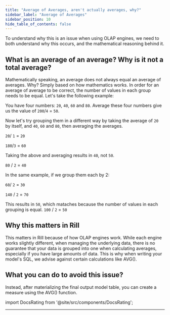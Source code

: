 ```yaml
---
title: "Average of Averages, aren't actually averages, why?"
sidebar_label: "Average of Averages"
sidebar_position: 10
hide_table_of_contents: false
---
```

To understand why this is an issue when using OLAP engines, we need to both understand why this occurs, and the mathematical reasoning behind it.

## What is an average of an average? Why is it not a total average?

Mathematically speaking, an average does not always equal an average of averages. Why?
Simply based on how mathematics works. In order for an average of average to be correct, the number of values in each group needs to be equal. Let's take the following example:

You have four numbers: `20`, `40`, `60` and `80`. Average these four numbers give us the value of `200`/`4` = `50`. 

Now let's try grouping them in a different way by taking the average of `20` by itself, and `40`, `60` and `80`, then averaging the averages.

`20`/ `1` = `20`

`180`/`3` = `60`

Taking the above and averaging results in `40`, not `50`.

`80` / `2` = `40`

In the same example, if we group them each by 2:

`60`/ `2` = `30`

`140` / `2` = `70`

This results in `50`, which mataches because the number of values in each grouping is equal.
`100` / `2` = `50`

## Why this matters in Rill
This matters in Rill because of how OLAP engines work. While each engine works slightly different, when managing the underlying data, there is no guarantee that your data is grouped into one when calculating averages, especially if you have large amounts of data. This is why when writing your model's SQL, we advise against certain calculations like AVG().



## What you can do to avoid this issue? 
Instead, after materializing the final output model table, you can create a measure using the AVG() function.



import DocsRating from '@site/src/components/DocsRating';

---
<DocsRating />